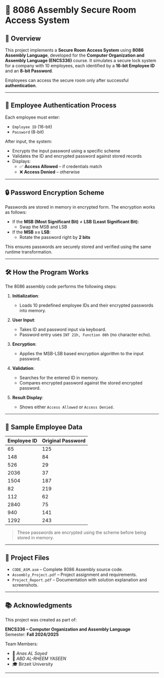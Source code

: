 # 🔐 8086 Assembly Secure Room Access System

## 📌 Overview
This project implements a **Secure Room Access System** using **8086 Assembly Language**, developed for the **Computer Organization and Assembly Language (ENCS336)** course. It simulates a secure lock system for a company with 10 employees, each identified by a **16-bit Employee ID** and an **8-bit Password**.

Employees can access the secure room only after successful **authentication**.

---

## 👤 Employee Authentication Process

Each employee must enter:
- `Employee ID` (16-bit)
- `Password` (8-bit)

After input, the system:
- Encrypts the input password using a specific scheme
- Validates the ID and encrypted password against stored records
- Displays:  
  - ✅ **Access Allowed** – if credentials match  
  - ❌ **Access Denied** – otherwise

---

## 🔒 Password Encryption Scheme

Passwords are stored in memory in encrypted form. The encryption works as follows:

- If the **MSB (Most Significant Bit)** ≠ **LSB (Least Significant Bit)**:
  - Swap the MSB and LSB
- If the **MSB == LSB**:
  - Rotate the password right by **2 bits**

This ensures passwords are securely stored and verified using the same runtime transformation.

---

## 🛠️ How the Program Works

The 8086 assembly code performs the following steps:

1. **Initialization**:
   - Loads 10 predefined employee IDs and their encrypted passwords into memory.

2. **User Input**:
   - Takes ID and password input via keyboard.
   - Password entry uses `INT 21h, Function 08h` (no character echo).

3. **Encryption**:
   - Applies the MSB-LSB based encryption algorithm to the input password.

4. **Validation**:
   - Searches for the entered ID in memory.
   - Compares encrypted password against the stored encrypted password.

5. **Result Display**:
   - Shows either `Access Allowed` or `Access Denied`.

---

## 💾 Sample Employee Data

| Employee ID | Original Password |
|-------------|-------------------|
| 65          | 125               |
| 148         | 84                |
| 526         | 29                |
| 2036        | 37                |
| 1504        | 187               |
| 82          | 219               |
| 112         | 62                |
| 2840        | 75                |
| 940         | 141               |
| 1292        | 243               |

> These passwords are encrypted using the scheme before being stored in memory.

---

## 📂 Project Files

- `CODE_ASM.asm` – Complete 8086 Assembly source code.
- `Assembly_Project.pdf` – Project assignment and requirements.
- `Project_Report.pdf` – Documentation with solution explanation and screenshots.

---

## 📚 Acknowledgments

This project was created as part of:

**ENCS336 – Computer Organization and Assembly Language**  
Semester: **Fall 2024/2025**

Team Members:  
- 👤 *Anas AL Sayed*  
- 👤 *ABD AL-RHEEM YASEEN*  
- 🎓 Birzeit University

---

